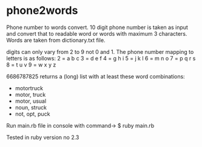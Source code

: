 # phone2words
Phone number to words convert.
10 digit phone number is taken as input and convert that to readable word or words with maximum 3 characters. Words are taken from dictionary.txt file.

digits can only vary from 2 to 9 not 0 and 1.
The phone number mapping to letters is as follows:
2 = a b c
3 = d e f
4 = g h i
5 = j k l
6 = m n o
7 = p q r s
8 = t u v
9 = w x y z

6686787825 returns a (long) list with at least these word combinations:
* motortruck
* motor, truck
* motor, usual
* noun, struck
* not, opt, puck

Run main.rb file in console with command-> $ ruby main.rb 

Tested in ruby version no 2.3
